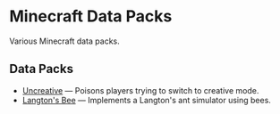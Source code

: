 # Minecraft Data Packs

Various Minecraft data packs.

## Data Packs
- [Uncreative](Uncreative) — Poisons players trying to switch to creative mode.
- [Langton's Bee](Langton's%20Bee) — Implements a Langton's ant simulator using bees.
